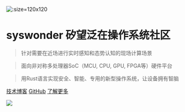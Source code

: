 ![](_media/logo.svg ':size=120x120')

# syswonder 矽望泛在操作系统社区

> 针对需要在近场进行实时感知和态势认知的现场计算场景

> 面向非对称多处理器SoC（MCU, CPU, GPU, FPGA等）硬件平台

> 用Rust语言实现安全、智能、专用的新型操作系统，让设备拥有智脑

[<i class="fa-solid fa-book"></i> 技术博客](https://blog.syswonder.org)
[<i class="fa-brands fa-github"></i> GitHub](https://github.com/syswonder)
[了解更多 <i class="fa-solid fa-angles-down"></i>](#main)

<!-- background image -->
![](_media/bg-bluesea.jpg)
